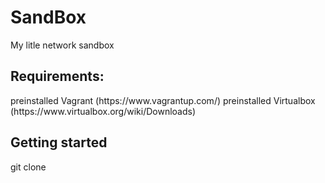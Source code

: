 # SandBox
My litle network sandbox

<H2> Requirements: </H2> 
  preinstalled Vagrant
      (https://www.vagrantup.com/)
  preinstalled Virtualbox
      (https://www.virtualbox.org/wiki/Downloads)

<h2> Getting started </h2>
  git clone
